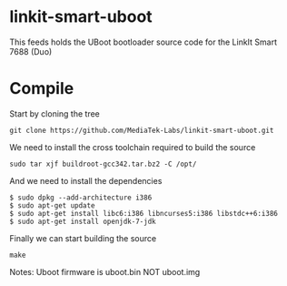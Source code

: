 # linkit-smart-uboot
This feeds holds the UBoot bootloader source code for the LinkIt Smart 7688 (Duo)

# Compile

Start by cloning the tree

`git clone https://github.com/MediaTek-Labs/linkit-smart-uboot.git`

We need to install the cross toolchain required to build the source

`sudo tar xjf buildroot-gcc342.tar.bz2 -C /opt/`


And we need to install the dependencies
```
$ sudo dpkg --add-architecture i386   
$ sudo apt-get update   
$ sudo apt-get install libc6:i386 libncurses5:i386 libstdc++6:i386  
$ sudo apt-get install openjdk-7-jdk
```

Finally we can start building the source

`make`

Notes: Uboot firmware is uboot.bin NOT uboot.img
